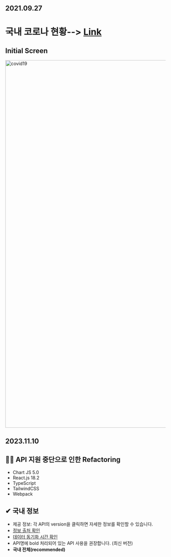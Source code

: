 ## 2021.09.27

# 국내 코로나 현황--> [Link](https://abel-covid19.netlify.app/)

## Initial Screen

<img width="1157" alt="covid19" src="https://user-images.githubusercontent.com/91298955/148898928-5727cb4d-aec8-4162-8a29-8a838c9cee3f.png">

## 2023.11.10

## 👨‍💻 API 지원 중단으로 인한 Refactoring

- Chart JS 5.0
- React.js 18.2
- TypeScript
- TailwindCSS
- Webpack

## ✔ 국내 정보

- 제공 정보: 각 API의 version을 클릭하면 자세한 정보를 확인할 수 있습니다.
- [정보 출처 확인](https://github.com/dhlife09/Corona-19-API/blob/master/docs/source.md)
- [데이터 동기화 시간 확인](https://github.com/dhlife09/Corona-19-API/blob/master/docs/updateTime.md)
- API명에 bold 처리되어 있는 API 사용을 권장합니다. (최신 버전)
- **국내 전체(recommended)**
